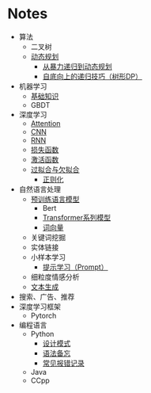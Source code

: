 Notes
===
- 算法
    - 二叉树
    - [动态规划](算法/动态规划)
        - [从暴力递归到动态规划](算法/动态规划/从暴力递归到动态规划)
        - [自底向上的递归技巧（树形DP）](算法/动态规划/自底向上的递归技巧（树形DP）)
- 机器学习
    - [基础知识](机器学习/基础知识)
    - GBDT
- 深度学习
    - [Attention](深度学习/Attention)
    - [CNN](深度学习/CNN)
    - [RNN](深度学习/RNN)
    - [损失函数](深度学习/损失函数)
    - [激活函数](深度学习/激活函数)
    - [过拟合与欠拟合](深度学习/过拟合与欠拟合)
        - [正则化](深度学习/过拟合与欠拟合/正则化)
- 自然语言处理
    - [预训练语言模型](自然语言处理/预训练语言模型)
        - Bert
        - [Transformer系列模型](自然语言处理/预训练语言模型/Transformer系列模型)
        - [词向量](自然语言处理/预训练语言模型/词向量)
    - 关键词挖掘
    - 实体链接
    - 小样本学习
        - [提示学习（Prompt）](自然语言处理/-小样本学习/提示学习（Prompt）)
    - 细粒度情感分析
    - [文本生成](自然语言处理/文本生成)
- 搜索、广告、推荐
- 深度学习框架
    - Pytorch
- 编程语言
    - Python
        - [设计模式](编程语言/Python/设计模式)
        - [语法备忘](编程语言/Python/语法备忘)
        - [常见报错记录](编程语言/Python/常见报错记录)
    - Java
    - CCpp